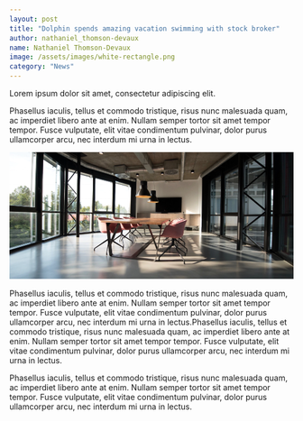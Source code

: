 ```yaml
---
layout: post
title: "Dolphin spends amazing vacation swimming with stock broker"
author: nathaniel_thomson-devaux
name: Nathaniel Thomson-Devaux
image: /assets/images/white-rectangle.png
category: "News"
---
```


Lorem ipsum dolor sit amet, consectetur adipiscing elit.

Phasellus iaculis, tellus et commodo tristique, risus nunc malesuada quam, ac imperdiet libero ante at enim. Nullam semper tortor sit amet tempor tempor. Fusce vulputate, elit vitae condimentum pulvinar, dolor purus ullamcorper arcu, nec interdum mi urna in lectus.

<img src="/assets/images/jobs-1.png">

Phasellus iaculis, tellus et commodo tristique, risus nunc malesuada quam, ac imperdiet libero ante at enim. Nullam semper tortor sit amet tempor tempor. Fusce vulputate, elit vitae condimentum pulvinar, dolor purus ullamcorper arcu, nec interdum mi urna in lectus.Phasellus iaculis, tellus et commodo tristique, risus nunc malesuada quam, ac imperdiet libero ante at enim. Nullam semper tortor sit amet tempor tempor. Fusce vulputate, elit vitae condimentum pulvinar, dolor purus ullamcorper arcu, nec interdum mi urna in lectus.

Phasellus iaculis, tellus et commodo tristique, risus nunc malesuada quam, ac imperdiet libero ante at enim. Nullam semper tortor sit amet tempor tempor. Fusce vulputate, elit vitae condimentum pulvinar, dolor purus ullamcorper arcu, nec interdum mi urna in lectus.
